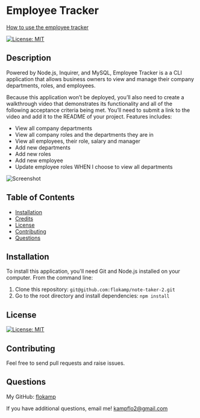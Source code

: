 # Employee Tracker
[How to use the employee tracker](https://drive.google.com/file/d/1xdbBBxCPM4yGzusuddJhl97aXzLbQH81/view)

[![License: MIT](https://img.shields.io/badge/License-MIT-yellow.svg)](https://opensource.org/licenses/MIT)

## Description

Powered by Node.js, Inquirer, and MySQL, Employee Tracker is a a CLI application that allows business owners to view and manage their company departments, roles, and employees.

Because this application won’t be deployed, you’ll also need to create a walkthrough video that demonstrates its functionality and all of the following acceptance criteria being met. You’ll need to submit a link to the video and add it to the README of your project.
Features includes:
- View all company departments
- View all company roles and the departments they are in
- View all employees, their role, salary and manager
- Add new departments
- Add new roles
- Add new employee
- Update employee roles
WHEN I choose to view all departments

![Screenshot]()

## Table of Contents

- [Installation](#installation)
- [Credits](#credits)
- [License](#license)
- [Contributing](#contributing)
- [Questions](#questions)

## Installation

To install this application, you'll need Git and Node.js installed on your computer. From the command line:

1. Clone this repository: `git@github.com:flokamp/note-taker-2.git`
2. Go to the root directory and install dependencies: `npm install`


## License

[![License: MIT](https://img.shields.io/badge/License-MIT-yellow.svg)](https://opensource.org/licenses/MIT)

## Contributing

Feel free to send pull requests and raise issues.

## Questions

My GitHub: [flokamp](https://github.com/flokamp)

If you have additional questions, email me! kampflo2@gmail.com
